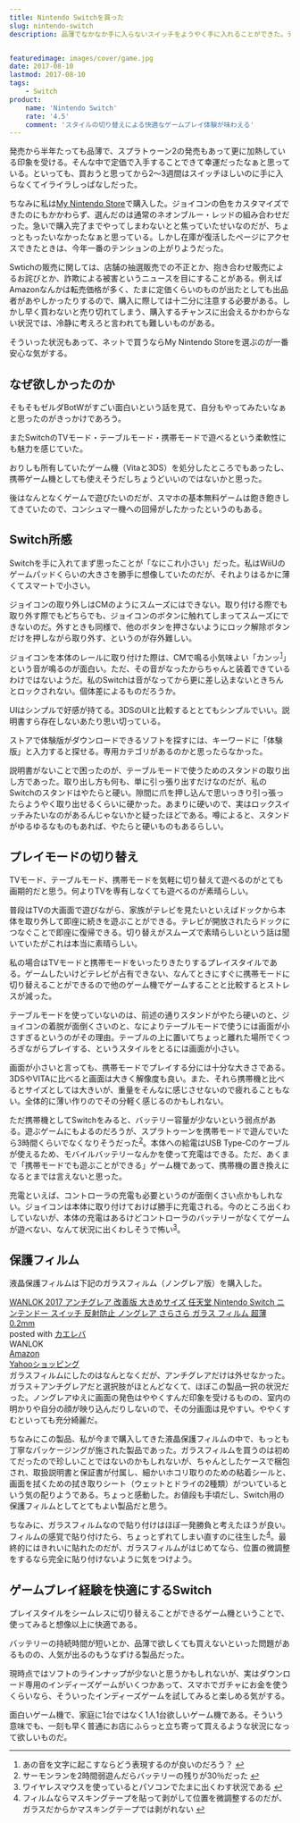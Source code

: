 ```yaml
---
title: Nintendo Switchを買った
slug: nintendo-switch
description: 品薄でなかなか手に入らないスイッチをようやく手に入れることができた。テレビの大画面で遊びながら、家族がテレビを見たいと言ったら、即座に携帯モードに切り替えてプレイを続行できる。このゲーム体験が快適すぎて素晴らしい。


featuredimage: images/cover/game.jpg
date: 2017-08-10
lastmod: 2017-08-10
tags: 
    - Switch
product:
    name: 'Nintendo Switch'
    rate: '4.5'
    comment: 'スタイルの切り替えによる快適なゲームプレイ体験が味わえる'
---
```


発売から半年たっても品薄で、スプラトゥーン2の発売もあって更に加熱している印象を受ける。そんな中で定価で入手することできて幸運だったなぁと思っている。といっても、買おうと思ってから2〜3週間はスイッチほしいのに手に入らなくてイライラしっぱなしだった。

ちなみに私は<a href="https://store.nintendo.co.jp/">My Nintendo Store</a>で購入した。ジョイコンの色をカスタマイズできたのにもかかわらず、選んだのは通常のネオンブルー・レッドの組み合わせだった。急いで購入完了までやってしまわないとと焦っていたせいなのだが、ちょっともったいなかったなぁと思っている。しかし在庫が復活したページにアクセスできたときは、今年一番のテンションの上がりようだった。

Swtichの販売に関しては、店舗の抽選販売での不正とか、抱き合わせ販売によるお詫びとか、詐欺による被害というニュースを目にすることがある。例えばAmazonなんかは転売価格が多く、たまに定価くらいのものが出たとしても出品者があやしかったりするので、購入に際しては十二分に注意する必要がある。しかし早く買わないと売り切れてしまう、購入するチャンスに出会えるかわからない状況では、冷静に考えろと言われても難しいものがある。

そういった状況もあって、ネットで買うならMy Nintendo Storeを選ぶのが一番安心な気がする。


## なぜ欲しかったのか


そもそもゼルダBotWがすごい面白いという話を見て、自分もやってみたいなぁと思ったのがきっかけであろう。

またSwitchのTVモード・テーブルモード・携帯モードで遊べるという柔軟性にも魅力を感じていた。

おりしも所有していたゲーム機（Vitaと3DS）を処分したところでもあったし、携帯ゲーム機としても使えそうだしちょうどいいのではないかと思った。

後はなんとなくゲームで遊びたいのだが、スマホの基本無料ゲームは飽き飽きしてきていたので、コンシュマー機への回帰がしたかったというのもある。


## Switch所感


Switchを手に入れてまず思ったことが「なにこれ小さい」だった。私はWiiUのゲームパッドくらいの大きさを勝手に想像していたのだが、それよりはるかに薄くてスマートで小さい。

ジョイコンの取り外しはCMのようにスムーズにはできない。取り付ける際でも取り外す際でもどちらでも、ジョイコンのボタンに触れてしまってスムーズにできないのだ。外すときも同様で、他のボタンを押さないようにロック解除ボタンだけを押しながら取り外す、というのが存外難しい。

ジョイコンを本体のレールに取り付けた際は、CMで鳴る小気味よい「カンッ<sup id="fnref-1151-1"><a href="#fn-1151-1" class="jetpack-footnote">1</a></sup>」という音が鳴るのが面白い。ただ、その音がなったからちゃんと装着できているわけではないようだ。私のSwitchは音がなってから更に差し込まないときちんとロックされない。個体差によるものだろうか。

UIはシンプルで好感が持てる。3DSのUIと比較するととてもシンプルでいい。説明書すら存在しないあたり思い切っている。

ストアで体験版がダウンロードできるソフトを探すには、キーワードに「体験版」と入力すると探せる。専用カテゴリがあるのかと思ったらなかった。

説明書がないことで困ったのが、テーブルモードで使うためのスタンドの取り出し方であった。取り出し方も何も、単に引っ張り出すだけなのだが、私のSwitchのスタンドはやたらと硬い。隙間に爪を押し込んで思いっきり引っ張ったらようやく取り出せるくらいに硬かった。あまりに硬いので、実はロックスイッチみたいなのがあるんじゃないかと疑ったほどである。噂によると、スタンドがゆるゆるなものもあれば、やたらと硬いものもあるらしい。


## プレイモードの切り替え


TVモード、テーブルモード、携帯モードを気軽に切り替えて遊べるのがとても画期的だと思う。何よりTVを専有しなくても遊べるのが素晴らしい。

普段はTVの大画面で遊びながら、家族がテレビを見たいといえばドックから本体を取り外して即座に続きを遊ぶことができる。テレビが開放されたらドックにつなぐことで即座に復帰できる。切り替えがスムーズで素晴らしいという話は聞いていたがこれは本当に素晴らしい。

私の場合はTVモードと携帯モードをいったりきたりするプレイスタイルである。ゲームしたいけどテレビが占有できない、なんてときにすぐに携帯モードに切り替えることができるので他のゲーム機でゲームすることと比較するとストレスが減った。

テーブルモードを使っていないのは、前述の通りスタンドがやたら硬いのと、ジョイコンの着脱が面倒くさいのと、なによりテーブルモードで使うには画面が小さすぎるというのがその理由。テーブルの上に置いてちょっと離れた場所でくつろぎながらプレイする、というスタイルをとるには画面が小さい。

画面が小さいと言っても、携帯モードでプレイする分には十分な大きさである。3DSやVITAに比べると画面は大きく解像度も良い。また、それら携帯機と比べるとサイズとしては大きいが、重量をそんなに感じさせないので疲れることもない。全体的に薄い作りのでその分軽く感じるのかもしれない。

ただ携帯機としてSwitchをみると、バッテリー容量が少ないという弱点がある。遊ぶゲームにもよるのだろうが、スプラトゥーンを携帯モードで遊んでいたら3時間くらいでなくなりそうだった<sup id="fnref-1151-2"><a href="#fn-1151-2" class="jetpack-footnote">2</a></sup>。本体への給電はUSB Type-Cのケーブルが使えるため、モバイルバッテリーなんかを使って充電はできる。ただ、あくまで「携帯モードでも遊ぶことができる」ゲーム機であって、携帯機の置き換えになるとまでは言えないと思った。

充電といえば、コントローラの充電も必要というのが面倒くさい点かもしれない。ジョイコンは本体に取り付けておけば勝手に充電される。今のところ出くわしていないが、本体の充電はあるけどコントローラのバッテリーがなくてゲームが遊べない、なんて状況に出くわしそうで怖い<sup id="fnref-1151-3"><a href="#fn-1151-3" class="jetpack-footnote">3</a></sup>。


## 保護フィルム


液晶保護フィルムは下記のガラスフィルム（ノングレア版）を購入した。

<div class="cstmreba">
<div class="kaerebalink-box">
<div class="kaerebalink-image"><a href="http://www.amazon.co.jp/exec/obidos/ASIN/B06XJJ3PPB/illusionspace-22/" target="_blank" rel="nofollow" ><img alt=""  src="https://images-fe.ssl-images-amazon.com/images/I/41GtEZsve2L._SL160_.jpg" style="border: none;" /></a></div>
<div class="kaerebalink-info">
<div class="kaerebalink-name"><a href="http://www.amazon.co.jp/exec/obidos/ASIN/B06XJJ3PPB/illusionspace-22/" target="_blank" rel="nofollow" >WANLOK 2017 アンチグレア 改善版 大きめサイズ 任天堂 Nintendo Switch ニンテンドー スイッチ 反射防止 ノングレア さらさら ガラス フィルム 超薄 0.2mm</a>

<div class="kaerebalink-powered-date">posted with <a href="http://kaereba.com" rel="nofollow" target="_blank">カエレバ</a></div>
</div>
<div class="kaerebalink-detail"> WANLOK     </div>
<div class="kaerebalink-link1">
<div class="shoplinkamazon"><a href="http://www.amazon.co.jp/gp/search?keywords=WANLOK%E3%80%80%E3%82%AC%E3%83%A9%E3%82%B9%E3%80%80%E3%82%A2%E3%83%B3%E3%83%81%E3%82%B0%E3%83%AC%E3%82%A2%20Nintendo%20Switch%E3%80%80%E3%82%B9%E3%82%A4%E3%83%83%E3%83%81&#038;__mk_ja_JP=%E3%82%AB%E3%82%BF%E3%82%AB%E3%83%8A&#038;tag=illusionspace-22" target="_blank" rel="nofollow" >Amazon</a></div>
<div class="shoplinkyahoo"><a href="//ck.jp.ap.valuecommerce.com/servlet/referral?sid=3085416&#038;pid=882193779&#038;vc_url=http%3A%2F%2Fsearch.shopping.yahoo.co.jp%2Fsearch%3Fp%3DWANLOK%25E3%2580%2580%25E3%2582%25AC%25E3%2583%25A9%25E3%2582%25B9%25E3%2580%2580%25E3%2582%25A2%25E3%2583%25B3%25E3%2583%2581%25E3%2582%25B0%25E3%2583%25AC%25E3%2582%25A2%2520Nintendo%2520Switch%25E3%2580%2580%25E3%2582%25B9%25E3%2582%25A4%25E3%2583%2583%25E3%2583%2581&#038;vcptn=kaereba" target="_blank" rel="nofollow" >Yahooショッピング<img alt=""  src="//ad.jp.ap.valuecommerce.com/servlet/gifbanner?sid=3085416&#038;pid=882193779" height="1" width="1"></a></div>
</div>
</div>
<div class="booklink-footer"></div>
</div>
</div>
ガラスフィルムにしたのはなんとなくだが、アンチグレアだけは外せなかった。ガラス＋アンチグレアだと選択肢がほとんどなくて、ほぼこの製品一択の状況だった。ノングレアゆえに画面の発色はややくすんだ印象を受けるものの、室内の明かりや自分の顔が映り込んだりしないので、その分画面は見やすい。ややくすむといっても充分綺麗だ。

ちなみにこの製品、私が今まで購入してきた液晶保護フィルムの中で、もっとも丁寧なパッケージングが施された製品であった。ガラスフィルムを買うのは初めてだったので珍しいことではないのかもしれないが、ちゃんとしたケースで梱包され、取扱説明書と保証書が付属し、細かいホコリ取りのための粘着シールと、画面を拭くための拭き取りシート（ウェットとドライの2種類）がついているという気の配りようである。ちょっと感動した。お値段も手頃だし、Switch用の保護フィルムとしてとてもよい製品だと思う。

ちなみに、ガラスフィルムなので貼り付けはほぼ一発勝負と考えたほうが良い。フィルムの感覚で貼り付けたら、ちょっとずれてしまい直すのに往生した<sup id="fnref-1151-4"><a href="#fn-1151-4" class="jetpack-footnote">4</a></sup>。最終的にはきれいに貼れたのだが、ガラスフィルムがはじめてなら、位置の微調整をするなら完全に貼り付けないように気をつけよう。


## ゲームプレイ経験を快適にするSwitch


プレイスタイルをシームレスに切り替えることができるゲーム機ということで、使ってみると想像以上に快適である。

バッテリーの持続時間が短いとか、品薄で欲しくても買えないといった問題があるものの、人気が出るのもうなずける製品だった。

現時点ではソフトのラインナップが少ないと思うかもしれないが、実はダウンロード専用のインディーズゲームがいくつかあって、スマホでガチャにお金を使うくらいなら、そういったインディーズゲームを試してみると楽しめる気がする。

面白いゲーム機で、家庭に1台ではなく1人1台欲しいゲーム機である。そういう意味でも、一刻も早く普通にお店にふらっと立ち寄って買えるような状況になって欲しいものだ。

<div class="footnotes">
<hr />
<ol>
<li id="fn-1151-1">
あの音を文字に起こすならどう表現するのが良いのだろう？&#160;<a href="#fnref-1151-1">&#8617;</a>
</li>
<li id="fn-1151-2">
サーモンランを2時間弱遊んだらバッテリーの残りが30％だった&#160;<a href="#fnref-1151-2">&#8617;</a>
</li>
<li id="fn-1151-3">
ワイヤレスマウスを使っているとパソコンでたまに出くわす状況である&#160;<a href="#fnref-1151-3">&#8617;</a>
</li>
<li id="fn-1151-4">
フィルムならマスキングテープを貼って剥がして位置を微調整するのだが、ガラスだからかマスキングテープでは剥がれない&#160;<a href="#fnref-1151-4">&#8617;</a>
</li>
</ol>
</div>

  